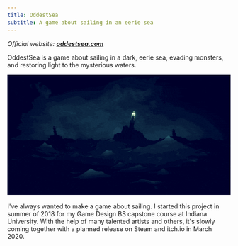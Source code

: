 ```yaml
---
title: OddestSea
subtitle: A game about sailing in an eerie sea
---
```


*Official website: __[oddestsea.com](https://www.oddestsea.com/)__*

OddestSea is a game about sailing in a dark, eerie sea, evading monsters, and restoring light to the mysterious waters.

![](/assets/image/oddestsea1.gif)

I've always wanted to make a game about sailing. I started this project in summer of 2018 for my Game Design BS capstone course at Indiana University. With the help of many talented artists and others, it's slowly coming together with a planned release on Steam and itch.io in March 2020.
